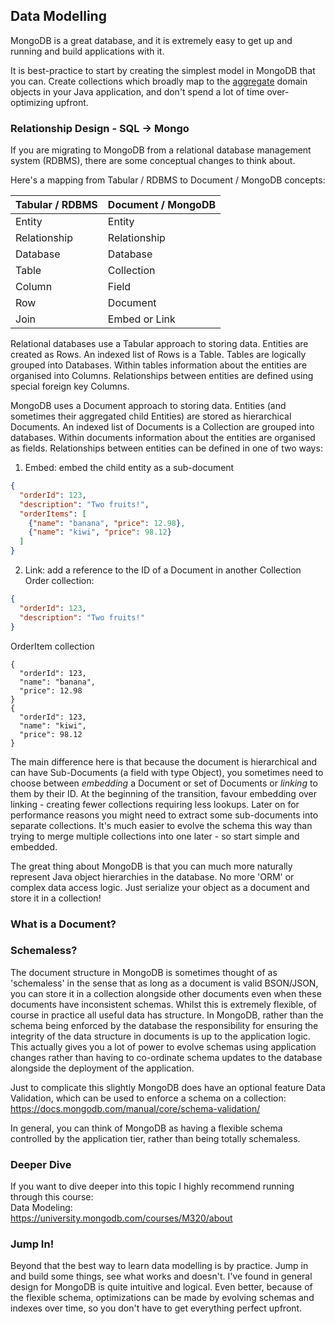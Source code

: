 ## Data Modelling
MongoDB is a great database, and it is extremely easy to get up and running and build applications with it.

It is best-practice to start by creating the simplest model in MongoDB that you can. Create collections which broadly map to the [aggregate](https://martinfowler.com/bliki/DDD_Aggregate.html) domain objects in your Java application, and don't spend a lot of time over-optimizing upfront.

### Relationship Design - SQL -> Mongo
If you are migrating to MongoDB from a relational database management system (RDBMS), there are some conceptual changes to think about.

Here's a mapping from Tabular / RDBMS to Document / MongoDB concepts:

| Tabular / RDBMS | Document / MongoDB |
|-----------------|--------------------|
| Entity          | Entity             |
| Relationship    | Relationship       |
| Database        | Database           |
| Table           | Collection         |
| Column          | Field              |
| Row             | Document           |
| Join            | Embed or Link      |

Relational databases use a Tabular approach to storing data. Entities are created as Rows. An indexed list of Rows is a Table. Tables are logically grouped into Databases. Within tables information about the entities are organised into Columns. Relationships between entities are defined using special foreign key Columns. 

MongoDB uses a Document approach to storing data. Entities (and sometimes their aggregated child Entities) are stored as hierarchical Documents. An indexed list of Documents is a Collection are grouped into databases. Within documents information about the entities are organised as fields. Relationships between entities can be defined in one of two ways:
1. Embed: embed the child entity as a sub-document
```json
{
  "orderId": 123,
  "description": "Two fruits!",
  "orderItems": [
    {"name": "banana", "price": 12.98},
    {"name": "kiwi", "price": 98.12}
  ]
}
```
2. Link: add a reference to the ID of a Document in another Collection
Order collection:
```json
{
  "orderId": 123,
  "description": "Two fruits!"
}
```
OrderItem collection
```
{
  "orderId": 123,
  "name": "banana", 
  "price": 12.98
}
{
  "orderId": 123,
  "name": "kiwi", 
  "price": 98.12
}
```

The main difference here is that because the document is hierarchical and can have Sub-Documents (a field with type Object), you sometimes need to choose between _embedding_ a Document or set of Documents or _linking_ to them by their ID. At the beginning of the transition, favour embedding over linking - creating fewer collections requiring less lookups. Later on for performance reasons you might need to extract some sub-documents into separate collections. It's much easier to evolve the schema this way than trying to merge multiple collections into one later - so start simple and embedded. 

The great thing about MongoDB is that you can much more naturally represent Java object hierarchies in the database. No more 'ORM' or complex data access logic. Just serialize your object as a document and store it in a collection!

### What is a Document?


### Schemaless?
The document structure in MongoDB is sometimes thought of as 'schemaless' in the sense that as long as a document is valid BSON/JSON, you can store it in a collection alongside other documents even when these documents have inconsistent schemas. Whilst this is extremely flexible, of course in practice all useful data has structure. In MongoDB, rather than the schema being enforced by the database the responsibility for ensuring the integrity of the data structure in documents is up to the application logic. This actually gives you a lot of power to evolve schemas using application changes rather than having to co-ordinate schema updates to the database alongside the deployment of the application.

Just to complicate this slightly MongoDB does have an optional feature Data Validation, which can be used to enforce a schema on a collection:  
https://docs.mongodb.com/manual/core/schema-validation/

In general, you can think of MongoDB as having a flexible schema controlled by the application tier, rather than being totally schemaless.


### Deeper Dive
If you want to dive deeper into this topic I highly recommend running through this course:  
Data Modeling:  
https://university.mongodb.com/courses/M320/about    

### Jump In!
Beyond that the best way to learn data modelling is by practice. Jump in and build some things, see what works and doesn't. I've found in general design for MongoDB is quite intuitive and logical. Even better, because of the flexible schema, optimizations can be made by evolving schemas and indexes over time, so you don't have to get everything perfect upfront.
